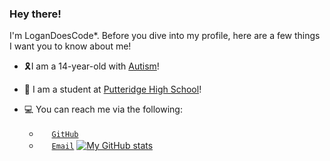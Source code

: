 ### Hey there!

I'm LoganDoesCode\*. Before you dive into my profile, here are a few things I want you to know about me!
- 🎗️I am a 14-year-old with [Autism](https://en.wikipedia.org/wiki/Autism)!
- 📖 I am a student at [Putteridge High School](https://www.putteridgehigh.org)!

- 💻 You can reach me via the following:
  - <a href="#"><img width="16px" height="16px" src="https://github.com/logandoescode/logandoescode/blob/master/assets/github.ico"></a> [`GitHub`](https://github.com/logandoescode)
  - <a href="#"><img width="16px" height="16px" src="https://github.com/logandoescode/logandoescode/blob/master/assets/gmail.ico"></a> [`Email`](mailto:logandoescode@protonmail.ch)
[![My GitHub stats](https://github-readme-stats.vercel.app/api?username=logandoescode&count_private=true&show_icons=true&theme=calm)](https://github.com/anuraghazra/github-readme-stats)
